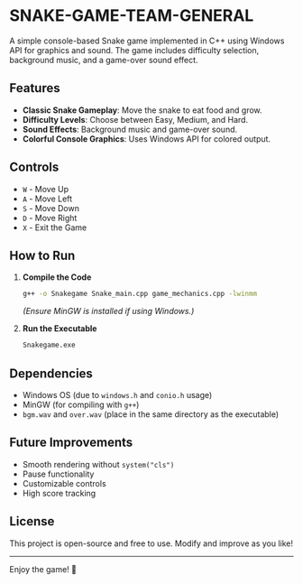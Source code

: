 # SNAKE-GAME-TEAM-GENERAL


A simple console-based Snake game implemented in C++ using Windows API for graphics and sound. The game includes difficulty selection, background music, and a game-over sound effect.

## Features
- **Classic Snake Gameplay**: Move the snake to eat food and grow.
- **Difficulty Levels**: Choose between Easy, Medium, and Hard.
- **Sound Effects**: Background music and game-over sound.
- **Colorful Console Graphics**: Uses Windows API for colored output.

## Controls
- `W` - Move Up
- `A` - Move Left
- `S` - Move Down
- `D` - Move Right
- `X` - Exit the Game

## How to Run
1. **Compile the Code**
   ```sh
   g++ -o Snakegame Snake_main.cpp game_mechanics.cpp -lwinmm
   ```
   *(Ensure MinGW is installed if using Windows.)*

2. **Run the Executable**
   ```sh
   Snakegame.exe
   ```

## Dependencies
- Windows OS (due to `windows.h` and `conio.h` usage)
- MinGW (for compiling with `g++`)
- `bgm.wav` and `over.wav` (place in the same directory as the executable)

## Future Improvements
- Smooth rendering without `system("cls")`
- Pause functionality
- Customizable controls
- High score tracking

## License
This project is open-source and free to use. Modify and improve as you like!

---

Enjoy the game! 🐍
